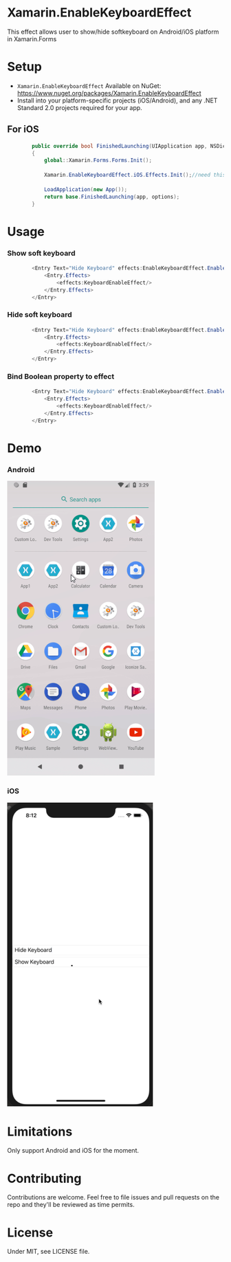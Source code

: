 # Xamarin.EnableKeyboardEffect
This effect allows user to show/hide softkeyboard on Android/iOS platform in Xamarin.Forms

# Setup

- `Xamarin.EnableKeyboardEffect` Available on NuGet: https://www.nuget.org/packages/Xamarin.EnableKeyboardEffect
- Install into your platform-specific projects (iOS/Android), and any .NET Standard 2.0 projects required for your app.

## For iOS

```csharp
        public override bool FinishedLaunching(UIApplication app, NSDictionary options)
        {
            global::Xamarin.Forms.Forms.Init();

            Xamarin.EnableKeyboardEffect.iOS.Effects.Init();//need this line to init effect in iOS

            LoadApplication(new App());
            return base.FinishedLaunching(app, options);
        }
```

# Usage

### Show soft keyboard

```csharp
        <Entry Text="Hide Keyboard" effects:EnableKeyboardEffect.EnableKeyboard="True">
            <Entry.Effects>
                <effects:KeyboardEnableEffect/>
            </Entry.Effects>
        </Entry>
```

### Hide soft keyboard

```csharp
        <Entry Text="Hide Keyboard" effects:EnableKeyboardEffect.EnableKeyboard="False">
            <Entry.Effects>
                <effects:KeyboardEnableEffect/>
            </Entry.Effects>
        </Entry>
```

### Bind Boolean property to effect

```csharp
        <Entry Text="Hide Keyboard" effects:EnableKeyboardEffect.EnableKeyboard="{Binding VisibleBinding}">
            <Entry.Effects>
                <effects:KeyboardEnableEffect/>
            </Entry.Effects>
        </Entry>
```

# Demo

### Android

<img src="Screenshots/androidDemo.gif">

### iOS

<img src="Screenshots/iosDemo.gif">

# Limitations

Only support Android and iOS for the moment. 

# Contributing

Contributions are welcome.  Feel free to file issues and pull requests on the repo and they'll be reviewed as time permits.

# License
Under MIT, see LICENSE file.
